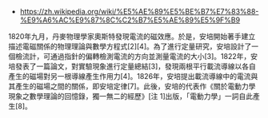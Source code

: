
* https://zh.wikipedia.org/wiki/%E5%AE%89%E5%BE%B7%E7%83%88-%E9%A6%AC%E9%87%8C%C2%B7%E5%AE%89%E5%9F%B9

1820年九月，丹麥物理學家奧斯特發現電流的磁效應。於是，安培開始著手建立描述電磁關係的物理理論與數學方程式[2][4]。為了進行定量研究，安培設計了一個檢流計，可通過指針的偏轉檢測電流的方向並測量電流的大小[3]。1822年，安培發表了一篇論文，對實驗現象進行定量總結[3]，發現兩根平行載流導線以各自產生的磁場對另一根導線產生作用力[4]。1826年，安培提出載流導線中的電流與其產生的磁場之間的關係，即安培定律[7]。此後，安培的代表作《關於電動力學現象之數學理論的回憶錄，獨一無二的經歷》[注 1]出版，「電動力學」一詞自此產生[8]。
